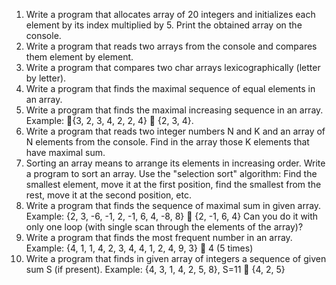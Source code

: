 1. Write a program that allocates array of 20 integers and initializes each element by its index multiplied by 5. Print the obtained array on the console.
2. Write a program that reads two arrays from the console and compares them element by element.
3. Write a program that compares two char arrays lexicographically (letter by letter).
4. Write a program that finds the maximal sequence of equal elements in an array.
5. Write a program that finds the maximal increasing sequence in an array. Example: {3, 2, 3, 4, 2, 2, 4}  {2, 3, 4}.
6. Write a program that reads two integer numbers N and K and an array of N elements from the console. Find in the array those K elements that have maximal sum.
7. Sorting an array means to arrange its elements in increasing order. Write a program to sort an array. Use the "selection sort" algorithm: Find the smallest element, move it at the first position, find the smallest from the rest, move it at the second position, etc.
8. Write a program that finds the sequence of maximal sum in given array. Example:
  {2, 3, -6, -1, 2, -1, 6, 4, -8, 8}  {2, -1, 6, 4}
	Can you do it with only one loop (with single scan through the elements of the array)?
9. Write a program that finds the most frequent number in an array. Example:
	{4, 1, 1, 4, 2, 3, 4, 4, 1, 2, 4, 9, 3}  4 (5 times)
10. Write a program that finds in given array of integers a sequence of given sum S (if present). Example:	 {4, 3, 1, 4, 2, 5, 8}, S=11  {4, 2, 5}	
		
